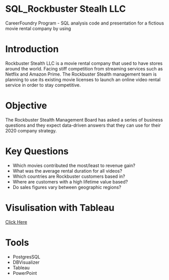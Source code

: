 # SQL_Rockbuster Stealh LLC
CareerFoundry Program - SQL analysis code and presentation for a fictious movie rental company by using 

# Introduction
Rockbuster Stealth LLC is a movie rental company that used to have stores around the world. Facing stiff competition from streaming services such as Netflix and Amazon Prime.
The Rockbuster Stealth management team is planning to use its existing movie licenses to launch an online video rental service in order to stay competitive.

# Objective
The Rockbuster Stealth Management Board has asked a series of business questions and they expect data-driven answers that they can use for their 2020 company strategy.

# Key Questions

* Which movies contributed the most/least to revenue gain?
* What was the average rental duration for all videos?
* Which countries are Rockbuster customers based in?
* Where are customers with a high lifetime value based?
* Do sales figures vary between geographic regions?

# Visulisation with Tableau
[Click Here](https://public.tableau.com/views/RockbusterStealthLLCStory/RockbusterStealthStory?:language=en-GB&:display_count=n&:origin=viz_share_link) 

# Tools
* PostgresSQL
* DBVisualizer
* Tableau
* PowerPoint
